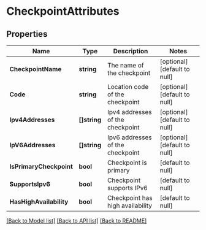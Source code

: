 # CheckpointAttributes

## Properties
Name | Type | Description | Notes
------------ | ------------- | ------------- | -------------
**CheckpointName** | **string** | The name of the checkpoint | [optional] [default to null]
**Code** | **string** | Location code of the checkpoint | [optional] [default to null]
**Ipv4Addresses** | **[]string** | Ipv4 addresses of the checkpoint  | [optional] [default to null]
**IpV6Addresses** | **[]string** | Ipv6 addresses of the checkpoint | [optional] [default to null]
**IsPrimaryCheckpoint** | **bool** | Checkpoint is primary | [default to null]
**SupportsIpv6** | **bool** | Checkpoint supports IPv6 | [default to null]
**HasHighAvailability** | **bool** | Checkpoint has high availability | [default to null]

[[Back to Model list]](../README.md#documentation-for-models) [[Back to API list]](../README.md#documentation-for-api-endpoints) [[Back to README]](../README.md)


